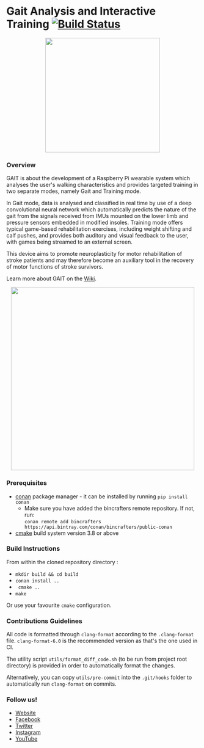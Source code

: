# Gait Analysis and Interactive Training [![Build Status](https://travis-ci.com/bmanga/rtep2019_team18.svg?branch=master)](https://travis-ci.com/bmanga/rtep2019_team18)

<p align="center">
	<img src="https://user-images.githubusercontent.com/46964367/56059240-8b2e8680-5d5b-11e9-8905-3c618d17b47c.png"
	 height="300" >
</p>

### Overview
GAIT is about the development of a Raspberry Pi wearable system which analyses the user's walking characteristics and provides targeted training in two separate modes, namely Gait and Training mode.

In Gait mode, data is analysed and classified in real time by use of a deep convolutional neural network which automatically predicts the nature of the gait from the signals received from IMUs mounted on the lower limb and pressure sensors embedded in modified insoles. Training mode offers typical game-based rehabilitation exercises, including weight shifting and calf pushes, and provides both auditory and visual feedback to the user, with games being streamed to an external screen.

This device aims to promote neuroplasticity for motor rehabilitation of stroke patients and may therefore become an auxiliary tool in the recovery of motor functions of stroke survivors. 

Learn more about GAIT on the [Wiki](https://github.com/bmanga/rtep2019_team18/wiki). 

<p align="center">
	<img src="https://user-images.githubusercontent.com/46964367/56069784-83330e80-5d7c-11e9-8a84-c919eb589b64.png" height="480" >
</p>

### Prerequisites
* [conan](https://conan.io/) package manager - it can be installed by running ```pip install conan```
  * Make sure you have added the bincrafters remote repository. If not, run:<br/>
 ```conan remote add bincrafters https://api.bintray.com/conan/bincrafters/public-conan```
* [cmake](https://cmake.org/) build system version 3.8 or above

### Build Instructions
From within the cloned repository directory :
* ```mkdir build && cd build```
* ```conan install ..```
* ``` cmake ..```
* ```make```

Or use your favourite ```cmake``` configuration.

### Contributions Guidelines
All code is formatted through `clang-format` according to the `.clang-format` file. `clang-format-6.0` is the recommended version as that's the one used in CI.

The utility script `utils/format_diff_code.sh` (to be run from project root directory) is provided in order to automatically format the changes.

Alternatively, you can copy `utils/pre-commit` into the `.git/hooks` folder to automatically run `clang-format` on commits.

### Follow us!

* [Website](https://gaituofg.wixsite.com/website/)
* [Facebook](https://www.facebook.com/GaitUofG/?modal=admin_todo_tour/) 
* [Twitter](https://twitter.com/GaitUofG/) 
* [Instagram](https://www.instagram.com/gait_uofg/) 
* [YouTube](https://www.youtube.com/channel/UCVHNSSwxwb6042Gx61-woFg/) 



